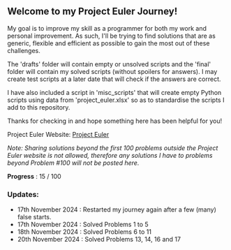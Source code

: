 ## Welcome to my Project Euler Journey!

My goal is to improve my skill as a programmer for both my work and personal improvement. As such, I'll be trying to find solutions that are as generic, flexible and efficient as possible to gain the most out of these challenges.

The 'drafts' folder will contain empty or unsolved scripts and the 'final' folder will contain my solved scripts (without spoilers for answers). I may create test scripts at a later date that will check if the answers are correct.

I have also included a script in 'misc_scripts' that will create empty Python scripts using data from 'project_euler.xlsx' so as to standardise the scripts I add to this repository.

Thanks for checking in and hope something here has been helpful for you!

Project Euler Website: [Project Euler](https://projecteuler.net/archives)

_Note: Sharing solutions beyond the first 100 problems outside the Project Euler website is not allowed, therefore any solutions I have to problems beyond Problem #100 will not be posted here._

**Progress** : 15 / 100

### **Updates:**
- 17th November 2024 : Restarted my journey again after a few (many) false starts.
- 17th November 2024 : Solved Problems 1 to 5
- 18th November 2024 : Solved Problems 6 to 11
- 20th November 2024 : Solved Problems 13, 14, 16 and 17

